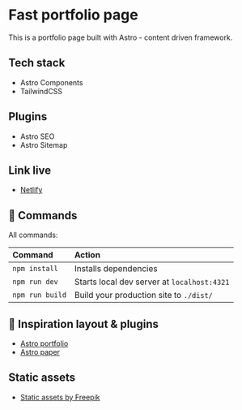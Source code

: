 # Fast portfolio page

This is a portfolio page built with Astro - content driven framework. 

## Tech stack

- Astro Components
- TailwindCSS

## Plugins

- Astro SEO
- Astro Sitemap

## Link live

- [Netlify](https://astro-portfolio-al.netlify.app/)

## 🧞 Commands

All commands:

| Command                   | Action                                           |
| :------------------------ | :----------------------------------------------- |
| `npm install`             | Installs dependencies                            |
| `npm run dev`             | Starts local dev server at `localhost:4321`      |
| `npm run build`           | Build your production site to `./dist/`          |

## 👀 Inspiration layout & plugins

- [Astro portfolio](https://github.com/veranikabarel/astro-portfolio)
- [Astro paper](https://github.com/veranikabarel/astro-portfolio)

## Static assets

- [Static assets by Freepik](https://pl.freepik.com/)
